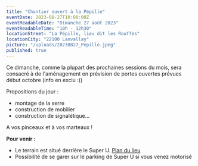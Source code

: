 ```yaml
---
title: "Chantier ouvert à la Pépille"
eventDate: 2023-08-27T10:00:00Z
eventReadableDate: "Dimanche 27 août 2023"
eventReadableTime: "10h - 12h30"
locationStreet: "La Pépille, lieu dit les Rouffes"
locationCity: "22100 Lanvallay"
picture: "/uploads/20230827_Pepille.jpeg"
published: true
---
```


Ce dimanche, comme la plupart des prochaines sessions du mois, sera consacré à de l'aménagement en prévision de portes ouvertes prévues début octobre (info en exclu :))

Propositions du jour :

- montage de la serre
- construction de mobilier
- construction de signalétique...

A vos pinceaux et à vos marteaux !

<!--more-->

**Pour venir :**

- Le terrain est situé derrière le Super U. [Plan du lieu](https://www.openstreetmap.org/#map=17/48.44885/-2.01522&layers=N)
- Possibilité de se garer sur le parking de Super U si vous venez motorisé
<!--more-->

